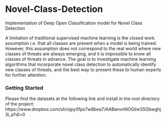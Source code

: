 # Novel-Class-Detection
Implementation of Deep Open Classification model for Novel Class Detection

A limitation of traditional supervised machine learning is the closed work assumption i.e.  that all classes are present when a model is being trained. However, this assumption does not correspond to the real world where new classes of threats are always emerging, and it is impossible to know all classes of threats in advance. The goal is to investigate machine learning algorithms that incorporate novel class detection to automatically identify new classes of threats, and the best way to present these to human experts for further attention. 

<h3> Getting Started </h3>
Please find the datasets at the following link and install in the root directory of the project: https://www.dropbox.com/sh/ojpy0fpx7w8bea7/AABanvnNOGiIw35Gbwghj3i_a?dl=0 
